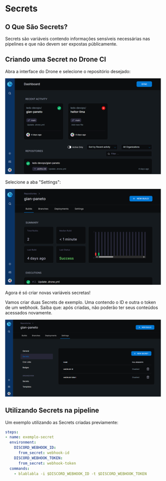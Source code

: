 # Secrets

## O Que São Secrets?
Secrets são variáveis contendo informações sensíveis necessárias nas pipelines e que não devem ser expostas públicamente. 

## Criando uma Secret no Drone CI

Abra a interface do Drone e selecione o repositório desejado:

![Drone Dashboard](../media/conv1.png)

Selecione a aba "Settings":

![Settings do Repositório](../media/conv2.png)

Agora é só criar novas variáveis secretas!

Vamos criar duas Secrets de exemplo. Uma contendo o ID e outra o token de um webhook. Saiba que: após criadas, não poderão ter seus conteúdos acessados novamente.

![Aba de criação de Secrets](../media/conv3.png)

## Utilizando Secrets na pipeline
Um exemplo utilizando as Secrets criadas previamente:

```yml
steps:   
- name: exemplo-secret
  environment:
    DISCORD_WEBHOOK_ID:
      from_secret: webhook-id
    DISCORD_WEBHOOK_TOKEN:
      from_secret: webhook-token
  commands:
    - blablabla -i $DISCORD_WEBHOOK_ID -t $DISCORD_WEBHOOK_TOKEN
```
